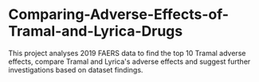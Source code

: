 # Comparing-Adverse-Effects-of-Tramal-and-Lyrica-Drugs
This project analyses 2019 FAERS data to find the top 10 Tramal adverse effects, compare Tramal and Lyrica's adverse effects and suggest further investigations based on dataset findings.
